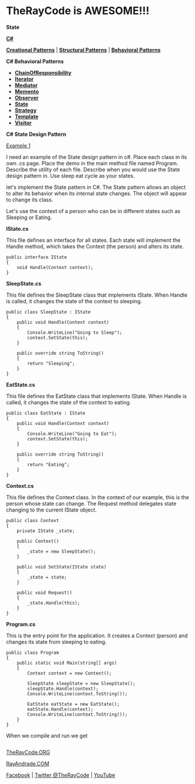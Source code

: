 # TheRayCode is AWESOME!!!

**State**

**[C#](../README.md)** 

**[Creational Patterns](../Creational/README.md)** | **[Structural Patterns](../Structural/README.md)** | **[Behavioral Patterns](../README.md)**

**C# Behavioral Patterns**

* **[ChainOfResponsibility](../ChainOfResponsibility/README.md)**
* **[Iterator](../Iterator/README.md)**
* **[Mediator](../Mediator/README.md)**
* **[Memento](../Memento/README.md)**
* **[Observer](../Observer/README.md)**
* **[State](./README.md)**
* **[Strategy](../Strategy/README.md)**
* **[Template](../Template/README.md)**
* **[Visitor](../Visitor/README.md)**

**C# State Design Pattern**

[Example 1](./SE1/README.md)

I need an example of the State design pattern in c#. Place each class in its own .cs page. Place the demo in the main method file named Program. Describe the utility of each file. Describe when you would use the State design pattern in. Use sleep eat cycle as your states.

let's implement the State pattern in C#. The State pattern allows an object to alter its behavior when its internal state changes. The object will appear to change its class.

Let's use the context of a person who can be in different states such as Sleeping or Eating.

**IState.cs**

This file defines an interface for all states. Each state will implement the Handle method, which takes the Context (the person) and alters its state.

```
public interface IState
{
    void Handle(Context context);
}
```
**SleepState.cs**

This file defines the SleepState class that implements IState. When Handle is called, it changes the state of the context to sleeping.

```
public class SleepState : IState
{
    public void Handle(Context context)
    {
        Console.WriteLine("Going to Sleep");
        context.SetState(this);
    }

    public override string ToString()
    {
        return "Sleeping";
    }
}
```
**EatState.cs**

This file defines the EatState class that implements IState. When Handle is called, it changes the state of the context to eating.

```
public class EatState : IState
{
    public void Handle(Context context)
    {
        Console.WriteLine("Going to Eat");
        context.SetState(this);
    }

    public override string ToString()
    {
        return "Eating";
    }
}
```
**Context.cs**

This file defines the Context class. In the context of our example, this is the person whose state can change. The Request method delegates state changing to the current IState object.

```
public class Context
{
    private IState _state;

    public Context()
    {
        _state = new SleepState();
    }

    public void SetState(IState state)
    {
        _state = state;
    }

    public void Request()
    {
        _state.Handle(this);
    }
}
```
**Program.cs**

This is the entry point for the application. It creates a Context (person) and changes its state from sleeping to eating.

```
public class Program
{
    public static void Main(string[] args)
    {
        Context context = new Context();

        SleepState sleepState = new SleepState();
        sleepState.Handle(context);
        Console.WriteLine(context.ToString());

        EatState eatState = new EatState();
        eatState.Handle(context);
        Console.WriteLine(context.ToString());
    }
}
```

When we compile and run we get

```
```


[TheRayCode.ORG](https://www.TheRayCode.org)

[RayAndrade.COM](https://www.RayAndrade.com)

[Facebook](https://www.facebook.com/TheRayCode/) | [Twitter @TheRayCode](https://www.twitter.com/TheRayCode/) | [YouTube](https://www.youtube.com/AndradeRay/)
